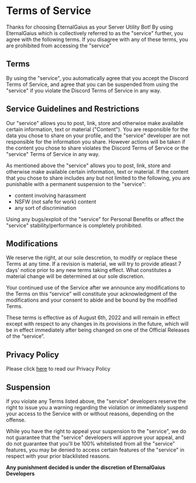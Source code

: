 # Terms of Service
Thanks for choosing EternalGaius as your Server Utility Bot! By using EternalGaius which is collectively referred to as the "service" further, you agree with the following terms. If you disagree with any of these terms, you are prohibited from accessing the "service"
 
## Terms
By using the "service", you automatically agree that you accept the Discord Terms of Service, and agree that you can be suspended from using the "service" if you violate the Discord Terms of Service in any way.

## Service Guidelines and Restrictions
Our "service" allows you to post, link, store and otherwise make available certain information, text or material ("Content"). You are responsible for the data you chose to share on your profile, and the "service" developer are not responsible for the information you share. However actions will be taken if the content you chose to share violates the Discord Terms of Service or the "service" Terms of Service in any way.

As mentioned above the "service" allows you to post, link, store and otherwise make available certain information, text or material. If the content that you chose to share includes any but not limited to the following, you are punishable with a permanent suspension to the "service":
- content involving harassment
- NSFW (not safe for work) content
- any sort of discrimination

Using any bugs/exploit of the "service" for Personal Benefits or affect the "service" stability/performance is completely prohibited.

## Modifications
We reserve the right, at our sole descretion, to modify or replace these Terms at any time. If a revision is material, we will try to provide atleast 7 days' notice prior to any new terms taking effect. What constitutes a material change will be determined at our sole discretion.

Your continued use of the Service after we announce any modifications to the Terms on this “service” will constitute your acknowledgment of the modifications and your consent to abide and be bound by the modified Terms.

These terms is effective as of August 6th, 2022 and will remain in effect except with respect to any changes in its provisions in the future, which will be in effect immediately after being changed on one of the Official Releases of the “service”.

## Privacy Policy
Please click [here](https://github.com/EternalGaiusOfficial/EternalGaiusToS-Privacy/blob/main/Privacy.md) to read our Privacy Policy

## Suspension
If you violate any Terms listed above, the "service" developers reserve the right to issue you a warning regarding the violation or immediately suspend your access to the Service with or without reasons, depending on the offense.

While you have the right to appeal your suspension to the "service", we do not guarantee that the "service" developers will approve your appeal, and do not guarantee that you'll be 100% whitelisted from all the "service" features, you may be denied to access certain features of the "service" in respect with your prior blacklisted reasons.

**Any punishment decided is under the discretion of EternalGaius Developers**
